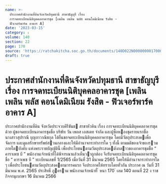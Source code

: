 ```yaml
---
name: >-
  ประกาศสำนักงานที่ดินจังหวัดปทุมธานี สาขาธัญบุรี เรื่อง
  การจดทะเบียนนิติบุคคลอาคารชุด [เพลิน เพลิน พลัส คอนโดมิเนียม รังสิต -
  ฟิวเจอร์พาร์ค อาคาร A]
date: '2023-03-15'
category: ง
volume: 140
section: 22
page: 170
source: 'https://ratchakitcha.soc.go.th/documents/140D022N0000000017000.pdf'
draft: true
---
```


# ประกาศสำนักงานที่ดินจังหวัดปทุมธานี สาขาธัญบุรี เรื่อง การจดทะเบียนนิติบุคคลอาคารชุด [เพลิน เพลิน พลัส คอนโดมิเนียม รังสิต - ฟิวเจอร์พาร์ค อาคาร A]

ประกาศสํานักงานที่ดิน จังหวัดประจวบคีรีขันธ สาขาหัวหิน เรื่อง การจดทะเบียนนิติบุคคลอาคารชุด ด้วย ผู้ขอจดทะเบียนอาคารชุดชื่อ บริษัท วัน เพลส เอสเตท จํากัด และผู้ซื้อหองชุดรายแรกชื่อ นางสาวสุปราณี บุญภาวาณิชกุล ได้ยื่นขอจดทะเบียนนิติบุคคลอาคารชุด โดยมีวัตถุประสงคเพื่อจัดการ และดูแลรักษาทรัพย์สวนกลางและให้มีอํานาจกระทําการใด ๆ ทั้งนี้ ตามมติของเจ้าของรวมภายใตบังคับ แห่งพระราชบัญญัตินี้ เพื่อประโยชนตามวัตถุประสงคดังกลาวของอาคารชุดชื่อ “ คาราเพซ บี ” พนักงานเจ้าหน้าที่ได้พิจารณาแล้วเห็นวาถูกต้อง จึงรับจดทะเบียนนิติบุคคลอาคารชุดชื่อ “ คาราเพซ บี ” ทะเบียนเลขที่ 1/2565 เมื่อวันที่ 31 มีนาคม 2565 โดยให้มีอํานาจกระทําการใด ๆ เพื่อประโยชนตามวัตถุประสงคตามวรรคแรก จึงประกาศให้ทราบโดยทั่วกัน ประกาศ ณ วันที่ 31 มีนาคม พ.ศ. 2565 ประสิทธิ์ ภูคราม พนักงานเจ้าหน้าที่ ้ หนา 170 ่ เลม 140 ตอนที่ 22 ง ราชกิจจานุเบกษา 16 มีนาคม 2566
